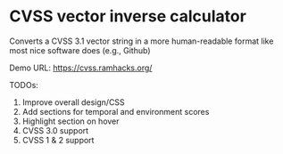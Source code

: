 # CVSS vector inverse calculator

Converts a CVSS 3.1 vector string in a more human-readable format like most nice software does (e.g., Github)

Demo URL: https://cvss.ramhacks.org/

TODOs:

1. Improve overall design/CSS
1. Add sections for temporal and environment scores
1. Highlight section on hover
1. CVSS 3.0 support
1. CVSS 1 & 2 support
